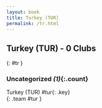 ```yaml
---
layout: book
title: Turkey (TUR)
permalink: /tr.html
---
```


## Turkey (TUR) - 0 Clubs
{: #tr }









### Uncategorized _(1)_{:.count}

Turkey  (TUR)  _#tur_{: .key} <br>
{: .team #tur }


 
